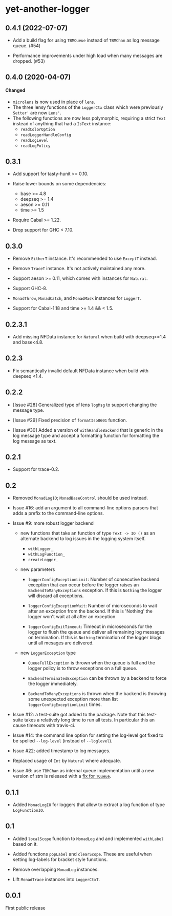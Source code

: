 # yet-another-logger

## 0.4.1 (2022-07-07)

*   Add a build flag for using `TBMQueue` instead of `TBMChan` as log message
    queue. (#54)

*   Performance improvements under high load when many messages are dropped.
    (#53)

## 0.4.0 (2020-04-07)

#### Changed

- `microlens` is now used in place of `lens`.
- The three lensy functions of the `LoggerCtx` class which were previously
  `Setter'` are now `Lens'`.
- The following functions are now less polymorphic, requiring a strict `Text`
  instead of anything that had a `IsText` instance:
  - `readColorOption`
  - `readLoggerHandleConfig`
  - `readLogLevel`
  - `readLogPolicy`

## 0.3.1

*   Add support for tasty-hunit >= 0.10.

*   Raise lower bounds on some dependencies:
    *   base >= 4.8
    *   deepseq >= 1.4
    *   aeson >= 0.11
    *   time >= 1.5

*   Require Cabal >= 1.22.

*   Drop support for GHC < 7.10.

## 0.3.0

*   Remove `EitherT` instance. It's recommended to use `ExceptT` instead.

*   Remove `TraceT` instance. It's not actively maintained any more.

*   Support aeson >= 0.11, which comes with instances for `Natural`.

*   Support GHC-8.

*   `MonadThrow`, `MonadCatch`, and `MonadMask` instances for `LoggerT`.

*   Support for Cabal-1.18 and time >= 1.4 && < 1.5.

## 0.2.3.1

*   Add missing NFData instance for `Natural` when build with
    deepseq>=1.4 and base<4.8.

## 0.2.3

*   Fix semantically invalid default NFData instance when build with
    deepseq <1.4.

## 0.2.2

*   [Issue #28] Generalized type of lens `logMsg` to support changing
    the message type.

*   [Issue #29] Fixed precision of `formatIso8601` function.

*   [Issue #30] Added a version of `withHandleBackend` that is generic
    in the log message type and accept a formatting function for
    formatting the log message as text.

## 0.2.1

*   Support for trace-0.2.

## 0.2

*   Removed `MonadLogIO`; `MonadBaseControl` should be used instead.

*   Issue #16: add an argument to all command-line options parsers that
    adds a prefix to the command-line options.

*   Issue #9: more robust logger backend

    *   new functions that take an function of type `Text -> IO ()` as
        an alternate backend to log issues in the logging system itself.

        *   `withLogger_`
        *   `withLogFunction_`
        *   `createLogger_`

    *   new parameters
        *   `loggerConfigExceptionLimit`:
            Number of consecutive backend exception that can occur before the logger
            raises an `BackendToManyExceptions` exception. If this is `Nothing`
            the logger will discard all exceptions.

        *   `loggerConfigExceptionWait`:
            Number of microseconds to wait after an exception from the backend.
            If this is 'Nothing' the logger won't wait at all after an exception.

        *   `loggerConfigExitTimeout`:
            Timeout in microseconds for the logger to flush the queue and
            deliver all remaining log messages on termination. If this is `Nothing`
            termination of the logger blogs until all mesages are delivered.

    *   new `LoggerException` type
        *   `QueueFullException` is thrown when the queue is full and the logger
            policy is to throw exceptions on a full queue.

        *   `BackendTerminatedException` can be thrown by a backend to force the
            logger immediately.

        *   `BackendToManyExceptions` is thrown when the backend is throwing some
            unexpected exception more than list `loggerConfigExceptionLimit` times.

*   Issue #12: a test-suite got added to the package. Note that this test-suite takes
    a relatively long time to run all tests. In particular this an cause timeouts
    with travis-ci.

*   Issue #14: the command line option for setting the log-level got fixed to be
    spelled `--log-level` (instead of `--loglevel`).

*   Issue #22: added timestamp to log messages.

*   Replaced usage of `Int` by `Natural` where adequate.

*   Issue #6: use `TBMChan` as internal queue implementation until a new version of
    stm is released with a [fix for `TQueue`](https://ghc.haskell.org/trac/ghc/ticket/9539).

## 0.1.1

*   Added `MonadLogIO` for loggers that allow to extract a log
    function of type `LogFunctionIO`.

## 0.1

*   Added `localScope` function to `MonadLog` and and implemented `withLabel`
    based on it.

*   Added functions `popLabel` and `clearScope`. These are useful when setting
    log-labels for bracket style functions.

*   Remove overlapping `MonadLog` instances.

*   Lift `MonadTrace` instances into `LoggerCtxT`.

## 0.0.1

First public release
